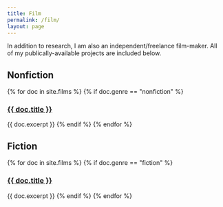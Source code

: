 ```yaml
---
title: Film
permalink: /film/
layout: page
---
```


In addition to research, I am also an independent/freelance film-maker.  All of my publically-available projects are included below.

<h2>Nonfiction</h2>
<div>
  {% for doc in site.films %}
    {% if doc.genre == "nonfiction" %}
      <a href="{{ doc.url }}"><h3>{{ doc.title }}</h3></a>
      {{ doc.excerpt }}
      {% endif %}
  {% endfor %}
</div>

<h2>Fiction</h2>
<div>
  {% for doc in site.films %}
    {% if doc.genre == "fiction" %}
      <a href="{{ doc.url }}"><h3>{{ doc.title }}</h3></a>
      {{ doc.excerpt }}
      {% endif %}
  {% endfor %}
</div>
